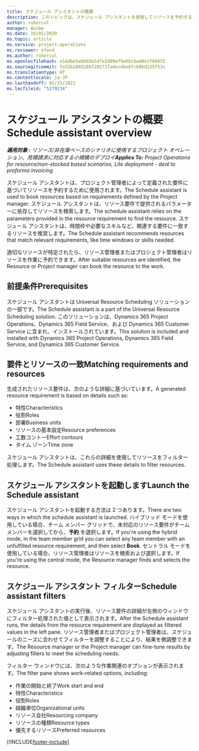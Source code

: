 ```yaml
---
title: スケジュール アシスタントの概要
description: このトピックは、スケジュール アシスタントを使用してリソースを予約する方法を説明します。
author: ruhercul
manager: Annbe
ms.date: 10/01/2020
ms.topic: article
ms.service: project-operations
ms.reviewer: kfend
ms.author: ruhercul
ms.openlocfilehash: e14dbe5abb69a547e2d09ef9e6bcba48e1f89455
ms.sourcegitcommit: fa32b1893286f20271fa4ec4be8fc68bd135f53c
ms.translationtype: HT
ms.contentlocale: ja-JP
ms.lasthandoff: 02/15/2021
ms.locfileid: "5279234"
---
```

# <a name="schedule-assistant-overview"></a><span data-ttu-id="fba99-103">スケジュール アシスタントの概要</span><span class="sxs-lookup"><span data-stu-id="fba99-103">Schedule assistant overview</span></span>

<span data-ttu-id="fba99-104">_**適用対象 :** リソース/非在庫ベースのシナリオに使用するプロジェクト オペレーション、見積請求に対応する小規模のデプロイ_</span><span class="sxs-lookup"><span data-stu-id="fba99-104">_**Applies To:** Project Operations for resource/non-stocked based scenarios, Lite deployment - deal to proforma invoicing_</span></span>

<span data-ttu-id="fba99-105">スケジュール アシスタントは、プロジェクト管理者によって定義された要件に基づいてリソースを予約するために使用されます。</span><span class="sxs-lookup"><span data-stu-id="fba99-105">The Schedule assistant is used to book resources based on requirements defined by the Project manager.</span></span> <span data-ttu-id="fba99-106">スケジュール アシスタントは、リソース要件で提供されるパラメーターに依存してリソースを検索します。</span><span class="sxs-lookup"><span data-stu-id="fba99-106">The schedule assistant relies on the parameters provided in the resource requirement to find the resource.</span></span> <span data-ttu-id="fba99-107">スケジュール アシスタントは、時間枠や必要なスキルなど、関連する要件に一致するリソースを推奨します。</span><span class="sxs-lookup"><span data-stu-id="fba99-107">The Schedule assistant recommends resources that match relevant requirements, like time windows or skills needed.</span></span>

<span data-ttu-id="fba99-108">適切なリソースが特定されたら、リソース管理者またはプロジェクト管理者はリソースを作業に予約できます。</span><span class="sxs-lookup"><span data-stu-id="fba99-108">After suitable resources are identified, the Resource or Project manager can book the resource to the work.</span></span>

## <a name="prerequisites"></a><span data-ttu-id="fba99-109">前提条件</span><span class="sxs-lookup"><span data-stu-id="fba99-109">Prerequisites</span></span>

<span data-ttu-id="fba99-110">スケジュール アシスタントは Universal Resource Scheduling ソリューションの一部です。</span><span class="sxs-lookup"><span data-stu-id="fba99-110">The Schedule assistant is a part of the Universal Resource Scheduling solution.</span></span> <span data-ttu-id="fba99-111">このソリューションは、Dynamics 365 Project Operations、Dynamics 365 Field Service、および Dynamics 365 Customer Service に含まれ、インストールされています。</span><span class="sxs-lookup"><span data-stu-id="fba99-111">This solution is included and installed with Dynamics 365 Project Operations, Dynamics 365 Field Service, and Dynamics 365 Customer Service.</span></span>

## <a name="matching-requirements-and-resources"></a><span data-ttu-id="fba99-112">要件とリソースの一致</span><span class="sxs-lookup"><span data-stu-id="fba99-112">Matching requirements and resources</span></span>

<span data-ttu-id="fba99-113">生成されたリソース要件は、次のような詳細に基づいています。</span><span class="sxs-lookup"><span data-stu-id="fba99-113">A generated resource requirement is based on details such as:</span></span>

-   <span data-ttu-id="fba99-114">特性</span><span class="sxs-lookup"><span data-stu-id="fba99-114">Characteristics</span></span>
-   <span data-ttu-id="fba99-115">役割</span><span class="sxs-lookup"><span data-stu-id="fba99-115">Roles</span></span>
-   <span data-ttu-id="fba99-116">部署</span><span class="sxs-lookup"><span data-stu-id="fba99-116">Business units</span></span>
-   <span data-ttu-id="fba99-117">リソースの基本設定</span><span class="sxs-lookup"><span data-stu-id="fba99-117">Resource preferences</span></span>
-   <span data-ttu-id="fba99-118">工数コントー</span><span class="sxs-lookup"><span data-stu-id="fba99-118">Effort contours</span></span>
-   <span data-ttu-id="fba99-119">タイム ゾーン</span><span class="sxs-lookup"><span data-stu-id="fba99-119">Time zone</span></span>

<span data-ttu-id="fba99-120">スケジュール アシスタントは、これらの詳細を使用してリソースをフィルター処理します。</span><span class="sxs-lookup"><span data-stu-id="fba99-120">The Schedule assistant uses these details to filter resources.</span></span>

## <a name="launch-the-schedule-assistant"></a><span data-ttu-id="fba99-121">スケジュール アシスタントを起動します</span><span class="sxs-lookup"><span data-stu-id="fba99-121">Launch the Schedule assistant</span></span>

<span data-ttu-id="fba99-122">スケジュール アシスタントを起動する方法は 2 つあります。</span><span class="sxs-lookup"><span data-stu-id="fba99-122">There are two ways in which the schedule assistant is launched.</span></span> <span data-ttu-id="fba99-123">ハイブリッド モードを使用している場合、チーム メンバー グリッドで、未対応のリソース要件がチーム メンバーを選択してから、**予約** を選択します。</span><span class="sxs-lookup"><span data-stu-id="fba99-123">If you're using the hybrid mode, in the team member grid you can select any team member with an unfulfilled resource requirement, and then select **Book**.</span></span> <span data-ttu-id="fba99-124">セントラル モードを使用している場合、リソース管理者はリソースを検索および選択します。</span><span class="sxs-lookup"><span data-stu-id="fba99-124">If you're using the central mode, the Resource manager finds and selects the resource.</span></span>

## <a name="schedule-assistant-filters"></a><span data-ttu-id="fba99-125">スケジュール アシスタント フィルター</span><span class="sxs-lookup"><span data-stu-id="fba99-125">Schedule assistant filters</span></span>

<span data-ttu-id="fba99-126">スケジュール アシスタントの実行後、リソース要件の詳細が左側のウィンドウにフィルター処理された値として表示されます。</span><span class="sxs-lookup"><span data-stu-id="fba99-126">After the Schedule assistant runs, the details from the resource requirement are displayed as filtered values in the left pane.</span></span> <span data-ttu-id="fba99-127">リソース管理者またはプロジェクト管理者は、スケジュールのニーズに合わせてフィルターを調整することにより、結果を微調整できます。</span><span class="sxs-lookup"><span data-stu-id="fba99-127">The Resource manager or the Project manager can fine-tune results by adjusting filters to meet the scheduling needs.</span></span>

<span data-ttu-id="fba99-128">フィルター ウィンドウには、次のような作業関連のオプションが表示されます。</span><span class="sxs-lookup"><span data-stu-id="fba99-128">The filter pane shows work-related options, including:</span></span>

-   <span data-ttu-id="fba99-129">作業の開始と終了</span><span class="sxs-lookup"><span data-stu-id="fba99-129">Work start and end</span></span>
-   <span data-ttu-id="fba99-130">特性</span><span class="sxs-lookup"><span data-stu-id="fba99-130">Characteristics</span></span>
-   <span data-ttu-id="fba99-131">役割</span><span class="sxs-lookup"><span data-stu-id="fba99-131">Roles</span></span>
-   <span data-ttu-id="fba99-132">組織単位</span><span class="sxs-lookup"><span data-stu-id="fba99-132">Organizational units</span></span>
-   <span data-ttu-id="fba99-133">リソース会社</span><span class="sxs-lookup"><span data-stu-id="fba99-133">Resourcing company</span></span>
-   <span data-ttu-id="fba99-134">リソースの種類</span><span class="sxs-lookup"><span data-stu-id="fba99-134">Resource types</span></span>
-   <span data-ttu-id="fba99-135">優先するリソース</span><span class="sxs-lookup"><span data-stu-id="fba99-135">Preferred resources</span></span>


[!INCLUDE[footer-include](../includes/footer-banner.md)]